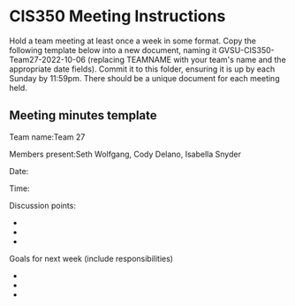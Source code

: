 # CIS350 Meeting Instructions

Hold a team meeting at least once a week in some format.  Copy the following template below into a new document, naming it GVSU-CIS350-Team27-2022-10-06 (replacing TEAMNAME with your team's name and the appropriate date fields).  Commit it to this folder, ensuring it is up by each Sunday by 11:59pm.  There should be a unique document for each meeting held.

## Meeting minutes template

Team name:Team 27

Members present:Seth Wolfgang, Cody Delano, Isabella Snyder

Date:

Time:

Discussion points: 

*
*
*

Goals for next week (include responsibilities)

*
*
*
